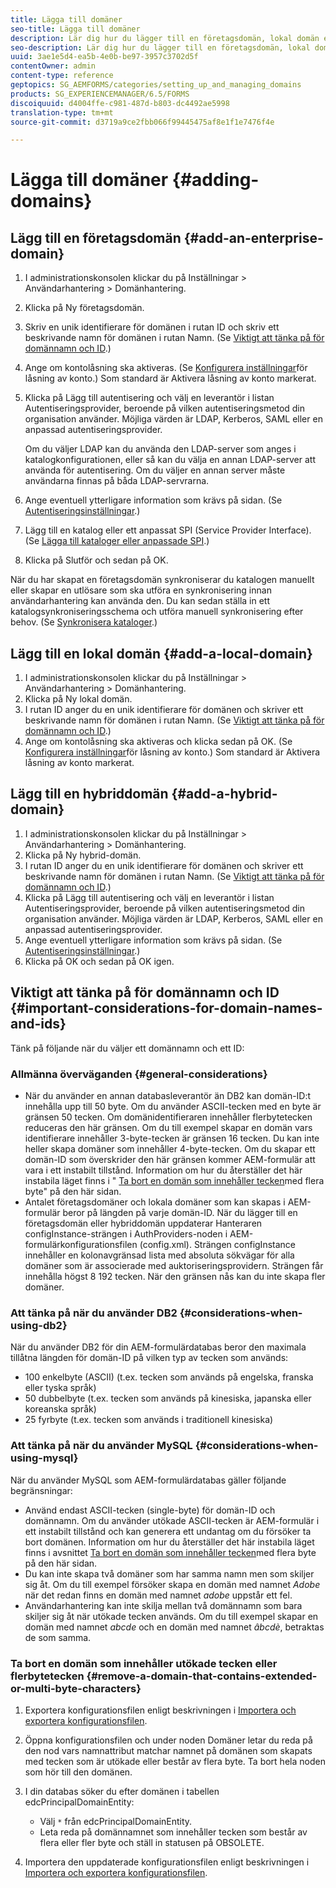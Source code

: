 ```yaml
---
title: Lägga till domäner
seo-title: Lägga till domäner
description: Lär dig hur du lägger till en företagsdomän, lokal domän eller hybriddomän med hjälp av inställningarna för Domänhantering och allmänna överväganden för domännamn och ID:n.
seo-description: Lär dig hur du lägger till en företagsdomän, lokal domän eller hybriddomän med hjälp av inställningarna för Domänhantering och allmänna överväganden för domännamn och ID:n.
uuid: 3ae1e5d4-ea5b-4e0b-be97-3957c3702d5f
contentOwner: admin
content-type: reference
geptopics: SG_AEMFORMS/categories/setting_up_and_managing_domains
products: SG_EXPERIENCEMANAGER/6.5/FORMS
discoiquuid: d4004ffe-c981-487d-b803-dc4492ae5998
translation-type: tm+mt
source-git-commit: d3719a9ce2fbb066f99445475af8e1f1e7476f4e

---
```



# Lägga till domäner {#adding-domains}

## Lägg till en företagsdomän {#add-an-enterprise-domain}

1. I administrationskonsolen klickar du på Inställningar > Användarhantering > Domänhantering.
1. Klicka på Ny företagsdomän.
1. Skriv en unik identifierare för domänen i rutan ID och skriv ett beskrivande namn för domänen i rutan Namn. (Se [Viktigt att tänka på för domännamn och ID](adding-domains.md#important-considerations-for-domain-names-and-ids).)
1. Ange om kontolåsning ska aktiveras. (Se [Konfigurera inställningar](/help/forms/using/admin-help/configure-account-locking-settings.md#configure-account-locking-settings)för låsning av konto.) Som standard är Aktivera låsning av konto markerat.
1. Klicka på Lägg till autentisering och välj en leverantör i listan Autentiseringsprovider, beroende på vilken autentiseringsmetod din organisation använder. Möjliga värden är LDAP, Kerberos, SAML eller en anpassad autentiseringsprovider.

   Om du väljer LDAP kan du använda den LDAP-server som anges i katalogkonfigurationen, eller så kan du välja en annan LDAP-server att använda för autentisering. Om du väljer en annan server måste användarna finnas på båda LDAP-servrarna.

1. Ange eventuell ytterligare information som krävs på sidan. (Se [Autentiseringsinställningar](/help/forms/using/admin-help/configuring-authentication-providers.md#authentication-settings).)
1. Lägg till en katalog eller ett anpassat SPI (Service Provider Interface). (Se [Lägga till kataloger eller anpassade SPI](/help/forms/using/admin-help/configuring-directories.md#adding-directories-or-custom-spis).)
1. Klicka på Slutför och sedan på OK.

När du har skapat en företagsdomän synkroniserar du katalogen manuellt eller skapar en utlösare som ska utföra en synkronisering innan användarhantering kan använda den. Du kan sedan ställa in ett katalogsynkroniseringsschema och utföra manuell synkronisering efter behov. (Se [Synkronisera kataloger](/help/forms/using/admin-help/synchronizing-directories.md#synchronizing-directories).)

## Lägg till en lokal domän {#add-a-local-domain}

1. I administrationskonsolen klickar du på Inställningar > Användarhantering > Domänhantering.
1. Klicka på Ny lokal domän.
1. I rutan ID anger du en unik identifierare för domänen och skriver ett beskrivande namn för domänen i rutan Namn. (Se [Viktigt att tänka på för domännamn och ID](adding-domains.md#important-considerations-for-domain-names-and-ids).)
1. Ange om kontolåsning ska aktiveras och klicka sedan på OK. (Se [Konfigurera inställningar](/help/forms/using/admin-help/configure-account-locking-settings.md#configure-account-locking-settings)för låsning av konto.) Som standard är Aktivera låsning av konto markerat.

## Lägg till en hybriddomän {#add-a-hybrid-domain}

1. I administrationskonsolen klickar du på Inställningar > Användarhantering > Domänhantering.
1. Klicka på Ny hybrid-domän.
1. I rutan ID anger du en unik identifierare för domänen och skriver ett beskrivande namn för domänen i rutan Namn. (Se [Viktigt att tänka på för domännamn och ID](adding-domains.md#important-considerations-for-domain-names-and-ids).)
1. Klicka på Lägg till autentisering och välj en leverantör i listan Autentiseringsprovider, beroende på vilken autentiseringsmetod din organisation använder. Möjliga värden är LDAP, Kerberos, SAML eller en anpassad autentiseringsprovider.
1. Ange eventuell ytterligare information som krävs på sidan. (Se [Autentiseringsinställningar](/help/forms/using/admin-help/configuring-authentication-providers.md#authentication-settings).)
1. Klicka på OK och sedan på OK igen.

## Viktigt att tänka på för domännamn och ID {#important-considerations-for-domain-names-and-ids}

Tänk på följande när du väljer ett domännamn och ett ID:

### Allmänna överväganden {#general-considerations}

* När du använder en annan databasleverantör än DB2 kan domän-ID:t innehålla upp till 50 byte. Om du använder ASCII-tecken med en byte är gränsen 50 tecken. Om domänidentifieraren innehåller flerbytetecken reduceras den här gränsen. Om du till exempel skapar en domän vars identifierare innehåller 3-byte-tecken är gränsen 16 tecken. Du kan inte heller skapa domäner som innehåller 4-byte-tecken. Om du skapar ett domän-ID som överskrider den här gränsen kommer AEM-formulär att vara i ett instabilt tillstånd. Information om hur du återställer det här instabila läget finns i &quot; [Ta bort en domän som innehåller tecken](adding-domains.md#remove-a-domain-that-contains-extended-or-multi-byte-characters)med flera byte&quot; på den här sidan.
* Antalet företagsdomäner och lokala domäner som kan skapas i AEM-formulär beror på längden på varje domän-ID. När du lägger till en företagsdomän eller hybriddomän uppdaterar Hanteraren configInstance-strängen i AuthProviders-noden i AEM-formulärkonfigurationsfilen (config.xml). Strängen configInstance innehåller en kolonavgränsad lista med absoluta sökvägar för alla domäner som är associerade med auktoriseringsprovidern. Strängen får innehålla högst 8 192 tecken. När den gränsen nås kan du inte skapa fler domäner.

### Att tänka på när du använder DB2 {#considerations-when-using-db2}

När du använder DB2 för din AEM-formulärdatabas beror den maximala tillåtna längden för domän-ID på vilken typ av tecken som används:

* 100 enkelbyte (ASCII) (t.ex. tecken som används på engelska, franska eller tyska språk)
* 50 dubbelbyte (t.ex. tecken som används på kinesiska, japanska eller koreanska språk)
* 25 fyrbyte (t.ex. tecken som används i traditionell kinesiska)

### Att tänka på när du använder MySQL {#considerations-when-using-mysql}

När du använder MySQL som AEM-formulärdatabas gäller följande begränsningar:

* Använd endast ASCII-tecken (single-byte) för domän-ID och domännamn. Om du använder utökade ASCII-tecken är AEM-formulär i ett instabilt tillstånd och kan generera ett undantag om du försöker ta bort domänen. Information om hur du återställer det här instabila läget finns i avsnittet [Ta bort en domän som innehåller tecken](adding-domains.md#remove-a-domain-that-contains-extended-or-multi-byte-characters)med flera byte på den här sidan.
* Du kan inte skapa två domäner som har samma namn men som skiljer sig åt. Om du till exempel försöker skapa en domän med namnet *Adobe* när det redan finns en domän med namnet *adobe* uppstår ett fel.
* Användarhantering kan inte skilja mellan två domännamn som bara skiljer sig åt när utökade tecken används. Om du till exempel skapar en domän med namnet *abcde* och en domän med namnet *âbcdè*, betraktas de som samma.

### Ta bort en domän som innehåller utökade tecken eller flerbytetecken {#remove-a-domain-that-contains-extended-or-multi-byte-characters}

1. Exportera konfigurationsfilen enligt beskrivningen i [Importera och exportera konfigurationsfilen](/help/forms/using/admin-help/importing-exporting-configuration-file.md#importing-and-exporting-the-configuration-file).
1. Öppna konfigurationsfilen och under noden Domäner letar du reda på den nod vars namnattribut matchar namnet på domänen som skapats med tecken som är utökade eller består av flera byte. Ta bort hela noden som hör till den domänen.
1. I din databas söker du efter domänen i tabellen edcPrincipalDomainEntity:

   * Välj `*` från edcPrincipalDomainEntity.
   * Leta reda på domännamnet som innehåller tecken som består av flera eller fler byte och ställ in statusen på OBSOLETE.

1. Importera den uppdaterade konfigurationsfilen enligt beskrivningen i [Importera och exportera konfigurationsfilen](/help/forms/using/admin-help/importing-exporting-configuration-file.md#importing-and-exporting-the-configuration-file).

